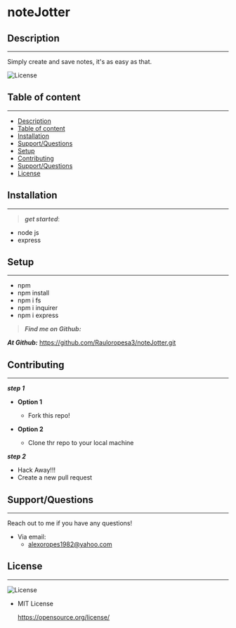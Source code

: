 # noteJotter

## Description

---

Simply create and save notes, it's as easy as that.

![License](https://img.shields.io/badge/LICENSE-MIT-maroon)


## Table of content

---

  - [Description](#description)
  - [Table of content](#table-of-content)
  - [Installation](#installation)
  - [Support/Questions](#supportquestions)
  - [Setup](#setup)
  - [Contributing](#contributing)
  - [Support/Questions](#supportquestions)
  - [License](#license)


## Installation

---

> ***get started***:

* node js
* express

## Setup

---

* npm
* npm install
* npm i fs
* npm i inquirer
* npm i express



>***Find me on Github:***

***At Github:***
   <https://github.com/Rauloropesa3/noteJotter.git>
 


## Contributing

---

***step 1***


* **Option 1**
   - Fork this repo!


* **Option 2**
   - Clone thr repo to your local machine 


***step 2***
  * Hack Away!!!
  * Create a new pull request

## Support/Questions

---


Reach out to me if you have any questions!

* Via email:
  - alexoropes1982@yahoo.com


## License

---
![License](https://img.shields.io/badge/LICENSE-MIT-maroon)

* MIT License

  <https://opensource.org/license/>

